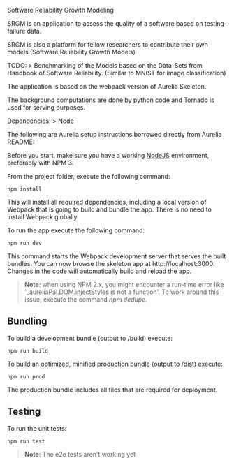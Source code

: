 Software Reliability Growth Modeling

SRGM is an application to assess the quality of a software based on testing-failure data.

SRGM is also a platform for fellow researchers to contribute their own models (Software Reliability Growth Models)

TODO:
	> Benchmarking of the Models based on the Data-Sets from Handbook of Software Reliability. (Similar to MNIST for image classification)

The application is based on the webpack version of Aurelia Skeleton.

The background computations are done by python code and Tornado is used for serving purposes.

Dependencies:
	> Node

The following are Aurelia setup instructions borrowed directly from Aurelia README: 

Before you start, make sure you have a working [NodeJS](http://nodejs.org/) environment, preferably with NPM 3.

From the project folder, execute the following command:

```shell
npm install
```

This will install all required dependencies, including a local version of Webpack that is going to
build and bundle the app. There is no need to install Webpack globally.

To run the app execute the following command:

```shell
npm run dev
```

This command starts the Webpack development server that serves the built bundles.
You can now browse the skeleton app at http://localhost:3000. Changes in the code
will automatically build and reload the app.

> **Note**: when using NPM 2.x, you might encounter a run-time error like '_aureliaPal.DOM.injectStyles is not a function'.
To work around this issue, execute the command *npm dedupe*.

## Bundling

To build a development bundle (output to /build) execute:

```shell
npm run build
```

To build an optimized, minified production bundle (output to /dist) execute:

```shell
npm run prod
```

The production bundle includes all files that are required for deployment.

## Testing
To run the unit tests:

```shell
npm run test
```

> **Note**: The e2e tests aren't working yet
